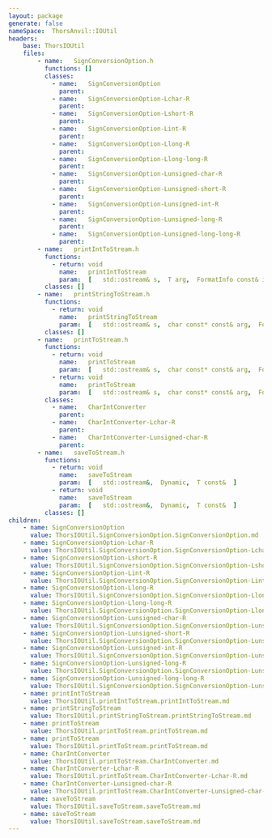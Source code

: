 ```yaml
---
layout: package
generate: false
nameSpace:  ThorsAnvil::IOUtil
headers:
    base: ThorsIOUtil
    files:
        - name:   SignConversionOption.h
          functions: []
          classes:
            - name:   SignConversionOption
              parent:  
            - name:   SignConversionOption-Lchar-R
              parent:  
            - name:   SignConversionOption-Lshort-R
              parent:  
            - name:   SignConversionOption-Lint-R
              parent:  
            - name:   SignConversionOption-Llong-R
              parent:  
            - name:   SignConversionOption-Llong-long-R
              parent:  
            - name:   SignConversionOption-Lunsigned-char-R
              parent:  
            - name:   SignConversionOption-Lunsigned-short-R
              parent:  
            - name:   SignConversionOption-Lunsigned-int-R
              parent:  
            - name:   SignConversionOption-Lunsigned-long-R
              parent:  
            - name:   SignConversionOption-Lunsigned-long-long-R
              parent:  
        - name:   printIntToStream.h
          functions:
            - return: void
              name:   printIntToStream
              param:  [   std::ostream& s,  T arg,  FormatInfo const& info  ]
          classes: []
        - name:   printStringToStream.h
          functions:
            - return: void
              name:   printStringToStream
              param:  [   std::ostream& s,  char const* const& arg,  FormatInfo const& info  ]
          classes: []
        - name:   printToStream.h
          functions:
            - return: void
              name:   printToStream
              param:  [   std::ostream& s,  char const* const& arg,  FormatInfo const& info  ]
            - return: void
              name:   printToStream
              param:  [   std::ostream& s,  char const* const& arg,  FormatInfo const& info  ]
          classes:
            - name:   CharIntConverter
              parent:  
            - name:   CharIntConverter-Lchar-R
              parent:  
            - name:   CharIntConverter-Lunsigned-char-R
              parent:  
        - name:   saveToStream.h
          functions:
            - return: void
              name:   saveToStream
              param:  [   std::ostream&,  Dynamic,  T const&  ]
            - return: void
              name:   saveToStream
              param:  [   std::ostream&,  Dynamic,  T const&  ]
          classes: []
children:
    - name: SignConversionOption
      value: ThorsIOUtil.SignConversionOption.SignConversionOption.md
    - name: SignConversionOption-Lchar-R
      value: ThorsIOUtil.SignConversionOption.SignConversionOption-Lchar-R.md
    - name: SignConversionOption-Lshort-R
      value: ThorsIOUtil.SignConversionOption.SignConversionOption-Lshort-R.md
    - name: SignConversionOption-Lint-R
      value: ThorsIOUtil.SignConversionOption.SignConversionOption-Lint-R.md
    - name: SignConversionOption-Llong-R
      value: ThorsIOUtil.SignConversionOption.SignConversionOption-Llong-R.md
    - name: SignConversionOption-Llong-long-R
      value: ThorsIOUtil.SignConversionOption.SignConversionOption-Llong-long-R.md
    - name: SignConversionOption-Lunsigned-char-R
      value: ThorsIOUtil.SignConversionOption.SignConversionOption-Lunsigned-char-R.md
    - name: SignConversionOption-Lunsigned-short-R
      value: ThorsIOUtil.SignConversionOption.SignConversionOption-Lunsigned-short-R.md
    - name: SignConversionOption-Lunsigned-int-R
      value: ThorsIOUtil.SignConversionOption.SignConversionOption-Lunsigned-int-R.md
    - name: SignConversionOption-Lunsigned-long-R
      value: ThorsIOUtil.SignConversionOption.SignConversionOption-Lunsigned-long-R.md
    - name: SignConversionOption-Lunsigned-long-long-R
      value: ThorsIOUtil.SignConversionOption.SignConversionOption-Lunsigned-long-long-R.md
    - name: printIntToStream
      value: ThorsIOUtil.printIntToStream.printIntToStream.md
    - name: printStringToStream
      value: ThorsIOUtil.printStringToStream.printStringToStream.md
    - name: printToStream
      value: ThorsIOUtil.printToStream.printToStream.md
    - name: printToStream
      value: ThorsIOUtil.printToStream.printToStream.md
    - name: CharIntConverter
      value: ThorsIOUtil.printToStream.CharIntConverter.md
    - name: CharIntConverter-Lchar-R
      value: ThorsIOUtil.printToStream.CharIntConverter-Lchar-R.md
    - name: CharIntConverter-Lunsigned-char-R
      value: ThorsIOUtil.printToStream.CharIntConverter-Lunsigned-char-R.md
    - name: saveToStream
      value: ThorsIOUtil.saveToStream.saveToStream.md
    - name: saveToStream
      value: ThorsIOUtil.saveToStream.saveToStream.md
---
```

